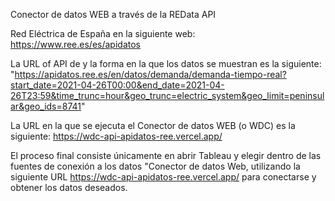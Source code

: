 Conector de datos WEB a través de la REData API 

Red Eléctrica de España en la siguiente web: https://www.ree.es/es/apidatos


La URL of API de y la forma en la que los datos se muestran es la siguiente: "https://apidatos.ree.es/en/datos/demanda/demanda-tiempo-real?start_date=2021-04-26T00:00&end_date=2021-04-26T23:59&time_trunc=hour&geo_trunc=electric_system&geo_limit=peninsular&geo_ids=8741"

La URL en la que se ejecuta el Conector de datos WEB (o WDC) es la siguiente: https://wdc-api-apidatos-ree.vercel.app/

El proceso final consiste únicamente en abrir Tableau y elegir dentro de las fuentes de conexión a los datos "Conector de datos Web, utilizando la siguiente URL https://wdc-api-apidatos-ree.vercel.app/ para conectarse y obtener los datos deseados.
